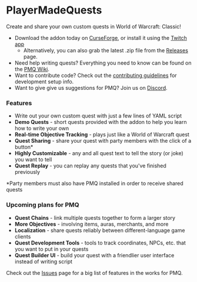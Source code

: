 # PlayerMadeQuests

Create and share your own custom quests in World of Warcraft: Classic!

* Download the addon today on [CurseForge](https://www.curseforge.com/wow/addons/pmq), or install it using the [Twitch app]()
  * Alternatively, you can also grab the latest .zip file from the [Releases](https://github.com/runeberry/PlayerMadeQuests/releases) page.
* Need help writing quests? Everything you need to know can be found on the [PMQ Wiki](https://pmq.runeberry.com).
* Want to contribute code? Check out the [contributing guidelines](CONTRIBUTING.md) for development setup info.
* Want to give give us suggestions for PMQ? Join us on [Discord](https://discord.gg/U9cDAQg).

### Features

* Write out your own custom quest with just a few lines of YAML script
* **Demo Quests** - short quests provided with the addon to help you learn how to write your own
* **Real-time Objective Tracking** - plays just like a World of Warcraft quest
* **Quest Sharing** - share your quest with party members with the click of a button*
* **Highly Customizable** - any and all quest text to tell the story (or joke) you want to tell
* **Quest Replay** - you can replay any quests that you've finished previously

*Party members must also have PMQ installed in order to receive shared quests

### Upcoming plans for PMQ

* **Quest Chains** - link multiple quests together to form a larger story
* **More Objectives** - involving items, auras, merchants, and more
* **Localization** - share quests reliably between different-language game clients
* **Quest Development Tools** - tools to track coordinates, NPCs, etc. that you want to put in your quests
* **Quest Builder UI** - build your quest with a friendlier user interface instead of writing script

Check out the [Issues](https://github.com/runeberry/PlayerMadeQuests/issues) page for a big list of features in the works for PMQ.